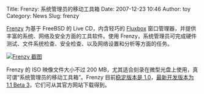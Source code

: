 Title: Frenzy: 系统管理员的移动工具箱
Date: 2007-12-23 10:46
Author: toy
Category: News
Slug: frenzy

[Frenzy](http://frenzy.org.ua/en/) 为基于 FreeBSD 的 Live CD，内含轻巧的
[Fluxbox](http://linuxtoy.org/archives/fluxbox.html)
窗口管理器，并提供丰富的系统、网络及安全方面的工具软件。使用
Frenzy，系统管理员可完成硬件测试、文件系统检查、安全检查、以及网络设置和分析等方面的任务。

[![Frenzy
截图](http://i.linuxtoy.org/i/2007/12/frenzy-thumb.png)](http://i.linuxtoy.org/i/2007/12/frenzy.png)

Frenzy 的 ISO 映像文件大小不过 200
MB，尤其适合刻录在微型光盘上使用，真可谓“系统管理员的移动工具箱”。Frenzy
目前[稳定版本是
1.0](ftp://ftp.frenzy.org.ua/pub/Frenzy/1.0/)，[最新开发版本为 1.1 Beta
3](ftp://ftp.frenzy.org.ua/pub/Frenzy/1.1/frenzy-1.1-std-en-BETA3.iso%20)，它们可从其官方网站下载得到。

